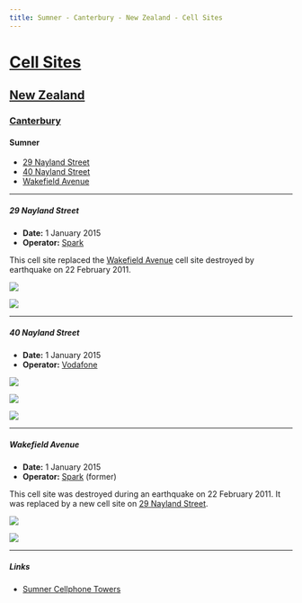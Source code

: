 ```yaml
---
title: Sumner - Canterbury - New Zealand - Cell Sites
---
```


# [Cell Sites](../../)

## [New Zealand](../)

### [Canterbury](./)

#### Sumner

* [29 Nayland Street](#29-nayland-street)
* [40 Nayland Street](#40-nayland-street)
* [Wakefield Avenue](#wakefield-avenue)

---

##### 29 Nayland Street

* **Date:** 1 January 2015
* **Operator:** [Spark]

This cell site replaced the [Wakefield Avenue](#wakefield-avenue) cell site destroyed by earthquake on 22 February 2011.

![](https://f001.backblazeb2.com/file/CellSites/NZ/CAN/20150101-153846.jpg)

![](https://f001.backblazeb2.com/file/CellSites/NZ/CAN/20150101-154046.jpg)

---

##### 40 Nayland Street

* **Date:** 1 January 2015
* **Operator:** [Vodafone]

![](https://f001.backblazeb2.com/file/CellSites/NZ/CAN/20150101-154943.jpg)

![](https://f001.backblazeb2.com/file/CellSites/NZ/CAN/20150101-155020.jpg)

![](https://f001.backblazeb2.com/file/CellSites/NZ/CAN/20150101-154744.jpg)

---

##### Wakefield Avenue

* **Date:** 1 January 2015
* **Operator:** [Spark] (former)

This cell site was destroyed during an earthquake on 22 February 2011.
It was replaced by a new cell site on [29 Nayland Street](#29-nayland-street).

![](https://f001.backblazeb2.com/file/CellSites/NZ/CAN/20150101-154411.jpg)

![](https://f001.backblazeb2.com/file/CellSites/NZ/CAN/20150101-154442.jpg)

---

##### Links

* [Sumner Cellphone Towers](http://www.sumnercommunity.co.nz/The-Hub/Current-News/Sumner-Cellphone-Towers)

[Spark]: https://en.wikipedia.org/wiki/Spark_NZ
[Vodafone]: https://en.wikipedia.org/wiki/Vodafone_New_Zealand
